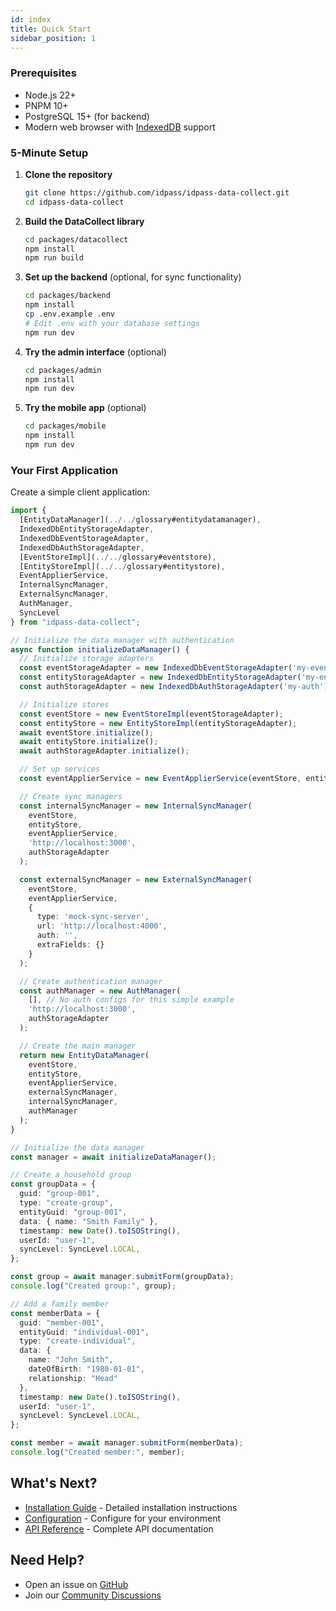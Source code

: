 ```yaml
---
id: index
title: Quick Start
sidebar_position: 1
---
```


### Prerequisites

- Node.js 22+
- PNPM 10+
- PostgreSQL 15+ (for backend)
- Modern web browser with [IndexedDB](../../glossary#indexeddb) support

### 5-Minute Setup

1. **Clone the repository**
   ```bash
   git clone https://github.com/idpass/idpass-data-collect.git
   cd idpass-data-collect
   ```

2. **Build the DataCollect library**
   ```bash
   cd packages/datacollect
   npm install
   npm run build
   ```

3. **Set up the backend** (optional, for sync functionality)
   ```bash
   cd packages/backend
   npm install
   cp .env.example .env
   # Edit .env with your database settings
   npm run dev
   ```

4. **Try the admin interface** (optional)
   ```bash
   cd packages/admin
   npm install
   npm run dev
   ```

5. **Try the mobile app** (optional)
   ```bash
   cd packages/mobile
   npm install
   npm run dev
   ```

### Your First Application

Create a simple client application:

```typescript
import {
  [EntityDataManager](../../glossary#entitydatamanager),
  IndexedDbEntityStorageAdapter,
  IndexedDbEventStorageAdapter,
  IndexedDbAuthStorageAdapter,
  [EventStoreImpl](../../glossary#eventstore),
  [EntityStoreImpl](../../glossary#entitystore),
  EventApplierService,
  InternalSyncManager,
  ExternalSyncManager,
  AuthManager,
  SyncLevel
} from "idpass-data-collect";

// Initialize the data manager with authentication
async function initializeDataManager() {
  // Initialize storage adapters
  const eventStorageAdapter = new IndexedDbEventStorageAdapter('my-events');
  const entityStorageAdapter = new IndexedDbEntityStorageAdapter('my-entities');
  const authStorageAdapter = new IndexedDbAuthStorageAdapter('my-auth');

  // Initialize stores
  const eventStore = new EventStoreImpl(eventStorageAdapter);
  const entityStore = new EntityStoreImpl(entityStorageAdapter);
  await eventStore.initialize();
  await entityStore.initialize();
  await authStorageAdapter.initialize();

  // Set up services
  const eventApplierService = new EventApplierService(eventStore, entityStore);

  // Create sync managers
  const internalSyncManager = new InternalSyncManager(
    eventStore,
    entityStore,
    eventApplierService,
    'http://localhost:3000',
    authStorageAdapter
  );

  const externalSyncManager = new ExternalSyncManager(
    eventStore,
    eventApplierService,
    {
      type: 'mock-sync-server',
      url: 'http://localhost:4000',
      auth: '',
      extraFields: {}
    }
  );

  // Create authentication manager
  const authManager = new AuthManager(
    [], // No auth configs for this simple example
    'http://localhost:3000',
    authStorageAdapter
  );

  // Create the main manager
  return new EntityDataManager(
    eventStore,
    entityStore,
    eventApplierService,
    externalSyncManager,
    internalSyncManager,
    authManager
  );
}

// Initialize the data manager
const manager = await initializeDataManager();

// Create a household group
const groupData = {
  guid: "group-001",
  type: "create-group",
  entityGuid: "group-001",
  data: { name: "Smith Family" },
  timestamp: new Date().toISOString(),
  userId: "user-1",
  syncLevel: SyncLevel.LOCAL,
};

const group = await manager.submitForm(groupData);
console.log("Created group:", group);

// Add a family member
const memberData = {
  guid: "member-001",
  entityGuid: "individual-001",
  type: "create-individual", 
  data: { 
    name: "John Smith",
    dateOfBirth: "1980-01-01",
    relationship: "Head"
  },
  timestamp: new Date().toISOString(),
  userId: "user-1",
  syncLevel: SyncLevel.LOCAL,
};

const member = await manager.submitForm(memberData);
console.log("Created member:", member);
```

## What's Next?

- [Installation Guide](./installation.md) - Detailed installation instructions
- [Configuration](./configuration.md) - Configure for your environment  
- [API Reference](../../packages/datacollect/api/) - Complete API documentation

## Need Help?

- Open an issue on [GitHub](https://github.com/idpass/idpass-data-collect/issues)
- Join our [Community Discussions](https://github.com/idpass/idpass-data-collect/discussions)
